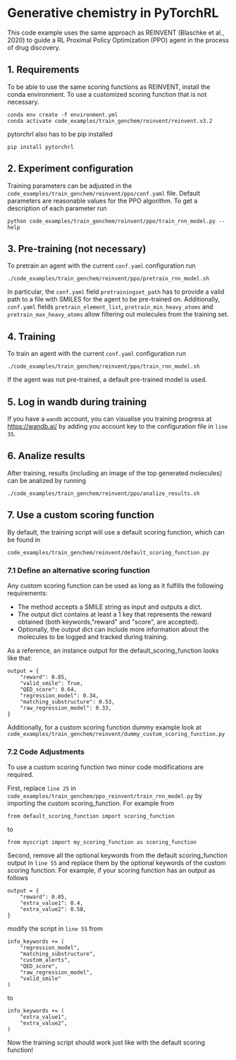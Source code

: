 # Generative chemistry in PyTorchRL

This code example uses the same approach as REINVENT (Blaschke et al., 2020) to guide a RL Proximal Policy Optimization (PPO) agent in the process of drug discovery.

## 1. Requirements

To be able to use the same scoring functions as REINVENT, install the conda environment. To use a customized scoring function that is not necessary.

    conda env create -f environment.yml
    conda activate code_examples/train_genchem/reinvent/reinvent.v3.2

pytorchrl also has to be pip installed

    pip install pytorchrl

## 2. Experiment configuration

Training parameters can be adjusted in the `code_examples/train_genchem/reinvent/ppo/conf.yaml` file. Default parameters are reasonable values for the PPO algorithm. To get a description of each parameter run

    python code_examples/train_genchem/reinvent/ppo/train_rnn_model.py --help

## 3. Pre-training (not necessary)

To pretrain an agent with the current `conf.yaml` configuration run

    ./code_examples/train_genchem/reinvent/ppo/pretrain_rnn_model.sh

In particular, the `conf.yaml` field `pretrainingset_path` has to provide a valid path to a file with SMILES for the agent to be pre-trained on. Additionally,  `conf.yaml` fields `pretrain_element_list`,  `pretrain_min_heavy_atoms` and `pretrain_max_heavy_atoms` allow filtering out molecules from the training set.

## 4. Training

To train an agent with the current `conf.yaml` configuration run

    ./code_examples/train_genchem/reinvent/ppo/train_rnn_model.sh

If the agent was not pre-trained, a default pre-trained model is used.

## 5. Log in wandb during training

If you have a `wandb` account, you can visualise you training progress at https://wandb.ai/ by adding you account key to the configuration file in `line 35`.

## 6. Analize results

After training, results (including an image of the top generated molecules) can be analized by running

    ./code_examples/train_genchem/reinvent/ppo/analize_results.sh

## 7. Use a custom scoring function

By default, the training script will use a default scoring function, which can be found in 

    code_examples/train_genchem/reinvent/default_scoring_function.py

### 7.1 Define an alternative scoring function

Any custom scoring function can be used as long as it fulfills the following requirements:
    
- The method accepts a SMILE string as input and outputs a dict.
- The output dict contains at least a 1 key that represents the reward obtained (both keywords,"reward" and "score", are accepted).
- Optionally, the output dict can include more information about the molecules to be logged and tracked during training.

As a reference, an instance output for the default_scoring_function looks like that:

    output = {
        "reward": 0.85,
        "valid_smile": True,
        "QED_score": 0.64,
        "regression_model": 0.34,
        "matching_substructure": 0.53,
        "raw_regression_model": 0.33,
    }

Additionally, for a custom scoring function dummy example look at `code_examples/train_genchem/reinvent/dummy_custom_scoring_function.py`

### 7.2 Code Adjustments

To use a custom scoring function two minor code modifications are required.

First, replace `line 25` in `code_examples/train_genchem/ppo_reinvent/train_rnn_model.py` by importing the custom scoring_function. For example from 

    from default_scoring_function import scoring_function

to

    from myscript import my_scoring_function as scoring_function

Second, remove all the optional keywords from the default scoring_function output in `line 55` and replace them by the optional keywords of the custom scoring function. For example, if your scoring function has an output as follows

    output = {
        "reward": 0.85,
        "extra_value1": 0.4,
        "extra_value2": 0.58,
    }

modify the script in `line 55` from

    info_keywords += (
        "regression_model",
        "matching_substructure",
        "custom_alerts",
        "QED_score",
        "raw_regression_model",
        "valid_smile"
    )

to

    info_keywords += (
        "extra_value1",
        "extra_value2",
    )

Now the training script should work just like with the default scoring function!